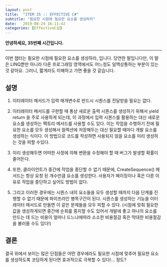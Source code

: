 ```yaml
---
layout: post
title:  "ITEM 35 :: EFFECTIVE C#"
subtitle: "필요한 시점에 필요한 요소를 생성하라"
date:   2019-08-24 16:11:42
categories: [EffectiveC샵]
---
```


**안녕하세요, 35번째 시간입니다.**

___

이번 챕터는 필요한 시점에 필요한 요소를 생성하라, 입니다.
당연한 말입니다만, 이 말은 LINQ뿐만 아니라 다른 프로그래밍 영역에서도 어느정도 일맥상통하는 부분이 있는 것 같아요.
그러니, 짧게라도 이해하고 가면 좋을 것 같습니다.


## 설명

1. 이터레이터 메서드가 입력 매개변수로 반드시 시퀀스를 전달받을 필요는 없다.


2. 이터레이터 메서드를 구현할 때 통상 새로운 출력 시퀀스를 생성하기 위해서 yield return 을 주로 사용하게 되는데, 이 과정에서 입력 시퀀스를 활용하는 대신 새로운 요소를 생성하는 팩토리 메서드를 사용할 수도 있다. 이는 작업을 수행하기 전에 필요한 요소를 모두 생성해서 컬렉션에 저장해두는 대신 필요할 때마다 개발 요소를 생성하는 식이다. 이 방법으로 코드를 작성하면 사용되지 않을 요소를 미리 생성하는 것을 피할 수있다.


3. 미리 생성해두면 어떠한 사정에 의해 변환을 수정해야 할 때 버그가 발생할 확률이 줄어든다.

4. 또한, 클라이언트가 중간에 작업을 중단할 수 없기 때문에, CreateSequence() 메서드는 항상 요청 된 개수만큼 요소를 생성한다. 사용자가 페이징이나 혹은 다른 이유로 작업을 중단하고 싶어도 방법이 없다.
	
5. 그리고 이러한 경우에는 시퀀스 내의 요소들을 모두 생성할 때까지 다음 단계를 진행할 수 없기 때문에 파이프라인 병목구간이 된다. 시퀀스를 생성하는 기능을 이터레이터 메서드로 만들면 이 같은 문제들을 모두 피할 수 있다. (시점에 맞춰 필요한 값을 생성하게되면 중간에 순회를 중지할 수도 있어서 개발에 좋고 하나의 요소를 만드는 데 드는 비용이 얼마나 드느냐에따라 소소한 비용절감 혹은 막대한 비용절감을 불러올 수도 있다!)


## 결론

결국 위에서 보이는 많은 단점들은 어떤 경우에라도 필요한 시점에 맞추어 필요한 요소를 생성하도록 코딩하게 된다면 효과적으로 극복할 수 있다!... 정도?
